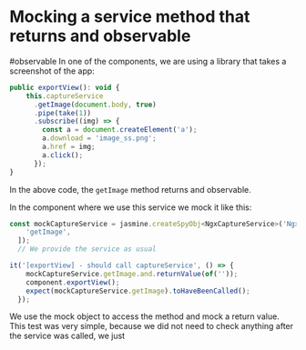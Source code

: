 # Mocking a service method that returns and observable
#observable
In one of the components, we are using a library that takes a screenshot of the app:

```js
public exportView(): void {
    this.captureService
      .getImage(document.body, true)
      .pipe(take(1))
      .subscribe((img) => {
        const a = document.createElement('a');
        a.download = 'image_ss.png';
        a.href = img;
        a.click();
      });
}
```

In the above code, the `getImage` method returns and observable.

In the component where we use this service we mock it like this:

```js
const mockCaptureService = jasmine.createSpyObj<NgxCaptureService>('NgxCaptureService', [
    'getImage',
  ]);
  // We provide the service as usual

it('[exportView] - should call captureService', () => {
    mockCaptureService.getImage.and.returnValue(of(''));
    component.exportView();
    expect(mockCaptureService.getImage).toHaveBeenCalled();
  });
```

We use the mock object to access the method and mock a return value. This test was very simple, because we did not need to check anything after the service was called, we just 